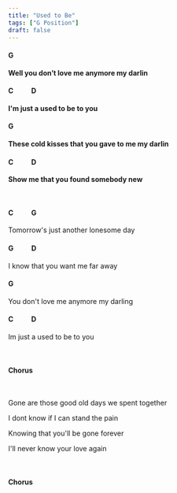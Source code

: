 ```yaml
---
title: "Used to Be"
tags: ["G Position"]
draft: false
---
```

#### G &nbsp;&nbsp;&nbsp;&nbsp;&nbsp;&nbsp;&nbsp;&nbsp;&nbsp; 
**Well you don’t love me anymore my darlin** 
#### C &nbsp;&nbsp;&nbsp;&nbsp;&nbsp;&nbsp;&nbsp;&nbsp;&nbsp; D
**I'm just a used to be to you**
#### G &nbsp;&nbsp;&nbsp;&nbsp;&nbsp;&nbsp;&nbsp;&nbsp;&nbsp; 
**These cold kisses that you gave to me my darlin**
#### C &nbsp;&nbsp;&nbsp;&nbsp;&nbsp;&nbsp;&nbsp;&nbsp;&nbsp; D
**Show me that you found somebody new**

<br>

#### C &nbsp;&nbsp;&nbsp;&nbsp;&nbsp;&nbsp;&nbsp;&nbsp;&nbsp; G 
Tomorrow's just another lonesome day
#### G &nbsp;&nbsp;&nbsp;&nbsp;&nbsp;&nbsp;&nbsp;&nbsp;&nbsp; D
I know that you want me far away
#### G &nbsp;&nbsp;&nbsp;&nbsp;&nbsp;&nbsp;&nbsp;&nbsp;&nbsp;
You don't love me anymore my darling
#### C &nbsp;&nbsp;&nbsp;&nbsp;&nbsp;&nbsp;&nbsp;&nbsp;&nbsp; D
Im just a used to be to you

<br>

#### Chorus

<br>

Gone are those good old days we spent together

I dont know if I can stand the pain

Knowing that you'll be gone forever

I'll never know your love again

<br>

#### Chorus